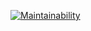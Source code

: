 [![Maintainability](https://api.codeclimate.com/v1/badges/bb1d4a2f69a9c8c5af70/maintainability)](https://codeclimate.com/github/CrabThug/bilemo2/maintainability)
